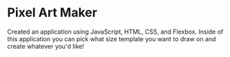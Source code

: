 # Pixel Art Maker

Created an application using JavaScript, HTML, CSS, and Flexbox.
Inside of this application you can pick what size template you want to draw on and create whatever you'd like!
